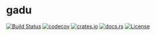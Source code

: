 # gadu

[![Build Status](https://travis-ci.org/rohitjoshi/gadu.svg?branch=master)](https://travis-ci.org/rohitjoshi/gadu)
[![codecov](https://codecov.io/gh/rohitjoshi/gadu/branch/master/graph/badge.svg)](https://codecov.io/gh/rohitjoshi/gadu)
[![crates.io](https://img.shields.io/crates/v/gadu.svg)](https://crates.io/crates/gadu/)
[![docs.rs](https://docs.rs/gadu/badge.svg)](https://docs.rs/gadu/)
[![License](https://img.shields.io/badge/license-APACHE_2.0-blue.svg)](https://raw.githubusercontent.com/rohitjoshi/gadu/master/LICENSE)
